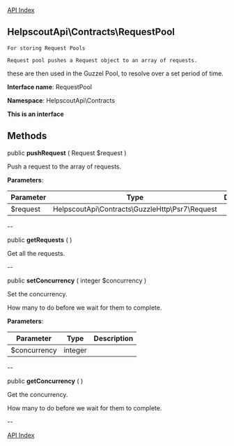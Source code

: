[API Index](ApiIndex.md)


HelpscoutApi\Contracts\RequestPool
---------------



    For storing Request Pools

    Request pool pushes a Request object to an array of requests.
these are then used in the Guzzel Pool, to resolve over a set period of
time.


**Interface name**: RequestPool

**Namespace**: HelpscoutApi\Contracts

**This is an interface**







Methods
-------


public **pushRequest** ( Request $request )


Push a request to the array of requests.








**Parameters**:

| Parameter | Type | Description |
|-----------|------|-------------|
| $request | HelpscoutApi\Contracts\GuzzleHttp\Psr7\Request |  |

--

public **getRequests** (  )


Get all the requests.








--

public **setConcurrency** ( integer $concurrency )


Set the concurrency.

How many to do before we wait for them to complete.






**Parameters**:

| Parameter | Type | Description |
|-----------|------|-------------|
| $concurrency | integer |  |

--

public **getConcurrency** (  )


Get the concurrency.

How many to do before we wait for them to complete.






--

[API Index](ApiIndex.md)
